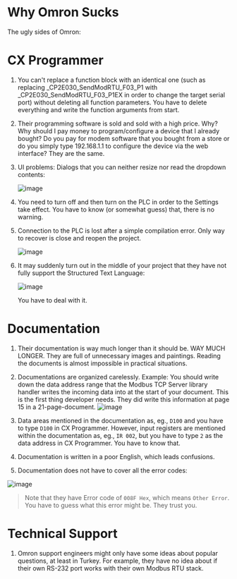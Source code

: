 # Why Omron Sucks
The ugly sides of Omron:

# CX Programmer

1. You can't replace a function block with an identical one (such as replacing _CP2E030_SendModRTU_F03_P1 with _CP2E030_SendModRTU_F03_P1EX in order to change the target serial port) without deleting all function parameters. You have to delete everything and write the function arguments from start. 

2. Their programming software is sold and sold with a high price. Why? Why should I pay money to program/configure a device that I already bought? Do you pay for modem software that you bought from a store or do you simply type 192.168.1.1 to configure the device via the web interface? They are the same. 

3. UI problems: Dialogs that you can neither resize nor read the dropdown contents: 

    ![image](https://user-images.githubusercontent.com/6639874/181508557-e8fdd219-6d88-40c1-b01d-18d6aa9b7c3f.png)

4. You need to turn off and then turn on the PLC in order to the Settings take effect. You have to know (or somewhat guess) that, there is no warning. 
5. Connection to the PLC is lost after a simple compilation error. Only way to recover is close and reopen the project.

    ![image](https://user-images.githubusercontent.com/6639874/182136059-39baed79-a239-4ed2-a7c9-77a08e7802bc.png)
    
6. It may suddenly turn out in the middle of your project that they have not fully support the Structured Text Language:

    ![image](https://user-images.githubusercontent.com/6639874/182211019-f1eb749a-5e65-4803-bb30-27741beb701f.png)
    
    You have to deal with it. 


# Documentation

1. Their documentation is way much longer than it should be. WAY MUCH LONGER. They are full of unnecessary images and paintings. Reading the documents is almost impossible in practical situations.

2. Documentations are organized carelessly. Example: You should write down the data address range that the Modbus TCP Server library handler writes the incoming data into at the start of your document. This is the first thing developer needs. They did write this information at page 15 in a 21-page-document. 
![image](https://user-images.githubusercontent.com/6639874/181598207-a0306175-6378-4914-8ae7-ba5013faf430.png)

3. Data areas mentioned in the documentation as, eg., `D100` and you have to type `D100` in CX Programmer. However, input registers are mentioned within the documentation as, eg., `IR 002`, but you have to type `2` as the data address in CX Programmer. You have to know that. 

4. Documentation is written in a poor English, which leads confusions. 

5. Documentation does not have to cover all the error codes:

![image](https://user-images.githubusercontent.com/6639874/182104078-9ede2d31-1c5d-4b43-b98c-e6c078ca570a.png)

> Note that they have Error code of `008F Hex`, which means `Other Error`. You have to guess what this error might be. They trust you. 

# Technical Support

1. Omron support engineers might only have some ideas about popular questions, at least in Turkey. For example, they have no idea about if their own RS-232 port works with their own Modbus RTU stack. 
